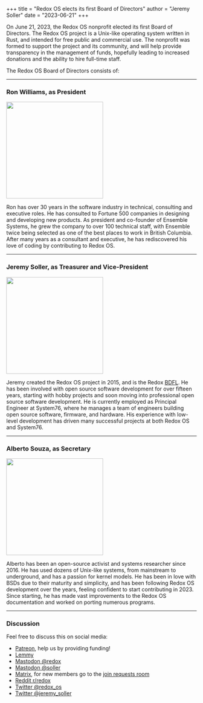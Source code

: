 +++
title = "Redox OS elects its first Board of Directors"
author = "Jeremy Soller"
date = "2023-06-21"
+++

On June 21, 2023, the Redox OS nonprofit elected its first Board of Directors.
The Redox OS project is a Unix-like operating system written in Rust, and
intended for free public and commercial use. The nonprofit was formed to
support the project and its community, and will help provide transparency in
the management of funds, hopefully leading to increased donations and the
ability to hire full-time staff.

The Redox OS Board of Directors consists of:

<hr>

### Ron Williams, as President

<a href="/img/board/ron-williams.jpg"><img width=256 height=256 src="/img/board/ron-williams.jpg"/></a>

Ron has over 30 years in the software industry in technical, consulting and executive roles. He has consulted to Fortune 500 companies in designing and developing new products. As president and co-founder of Ensemble Systems, he grew the company to over 100 technical staff, with Ensemble twice being selected as one of the best places to work in British Columbia. After many years as a consultant and executive, he has rediscovered his love of coding by contributing to Redox OS.

<hr>

### Jeremy Soller, as Treasurer and Vice-President

<a href="/img/board/jeremy-soller.jpg"><img width=256 height=256 src="/img/board/jeremy-soller.jpg"/></a>

Jeremy created the Redox OS project in 2015, and is the Redox [BDFL](https://en.wikipedia.org/wiki/Benevolent_dictator_for_life). He has been involved with open source software development for over fifteen years, starting with hobby projects and soon moving into professional open source software development. He is currently employed as Principal Engineer at System76, where he manages a team of engineers building open source software, firmware, and hardware. His experience with low-level development has driven many successful projects at both Redox OS and System76.

<hr>

### Alberto Souza, as Secretary

<a href="/img/board/alberto-souza.jpg"><img width=256 height=256 src="/img/board/alberto-souza.jpg"/></a>

Alberto has been an open-source activist and systems researcher since 2016. He has used dozens of Unix-like systems, from mainstream to underground, and has a passion for kernel models. He has been in love with BSDs due to their maturity and simplicity, and has been following Redox OS development over the years, feeling confident to start contributing in 2023. Since starting, he has made vast improvements to the Redox OS documentation and worked on porting numerous programs.

<hr>

### Discussion

Feel free to discuss this on social media:

- [Patreon](https://www.patreon.com/posts/84927623), help us by providing funding!
- [Lemmy](https://lemmy.world/post/397986)
- [Mastodon @redox](https://fosstodon.org/@redox/110584297927846238)
- [Mastodon @soller](https://fosstodon.org/@soller/110584297023639320)
- [Matrix](https://matrix.to/#/#redox-general:matrix.org), for new members go to the [join requests room](https://matrix.to/#/#redox-join:matrix.org)
- [Reddit r/redox](https://www.reddit.com/r/Redox/comments/14fju3d/redox_os_elects_its_first_board_of_directors/)
- [Twitter @redox_os](https://twitter.com/redox_os/status/1671629242197770240)
- [Twitter @jeremy_soller](https://twitter.com/jeremy_soller/status/1671629284233060352)
